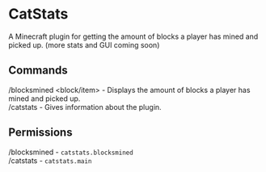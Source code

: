 # CatStats
A Minecraft plugin for getting the amount of blocks a player has mined and picked up. (more stats and GUI coming soon)

## Commands
/blocksmined <player> <block/item> - Displays the amount of blocks a player has mined and picked up.  
/catstats - Gives information about the plugin.

## Permissions
/blocksmined - `catstats.blocksmined`  
/catstats - `catstats.main`
